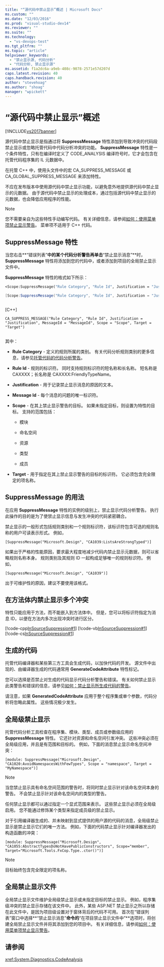 ```yaml
---
title: "“源代码中禁止显示”概述 | Microsoft Docs"
ms.custom: ""
ms.date: "12/03/2016"
ms.prod: "visual-studio-dev14"
ms.reviewer: ""
ms.suite: ""
ms.technology: 
  - "vs-devops-test"
ms.tgt_pltfrm: ""
ms.topic: "article"
helpviewer_keywords: 
  - "禁止显示源, 代码分析"
  - "代码分析, 禁止显示源"
ms.assetid: f1a2dc6a-a9eb-408c-9078-2571e57d207d
caps.latest.revision: 40
caps.handback.revision: 40
author: "stevehoag"
ms.author: "shoag"
manager: "wpickett"
---
```

# “源代码中禁止显示”概述
[!INCLUDE[vs2017banner](../code-quality/includes/vs2017banner.md)]

源代码中禁止显示是指通过将 **SuppressMessage** 特性添加到导致冲突的代码段禁止显示或忽略托管代码中代码分析冲突的功能。  **SuppressMessage** 特性是一个条件特性，只有在编译时定义了 CODE\_ANALYSIS 编译符号时，它才会包含在托管代码程序集的 IL 元数据中。  
  
 在托管 C\+\+ 中，使用头文件中的宏 CA\_SUPPRESS\_MESSAGE 或 CA\_GLOBAL\_SUPPRESS\_MESSAGE 来添加特性。  
  
 不应在发布版本中使用源代码中禁止显示功能，以避免意外地提供源代码中禁止显示的元数据。  由于源代码中禁止显示的处理成本，通过包括源代码中禁止显示的元数据，也会降低应用程序的性能。  
  
> [!NOTE]
>  您不需要亲自为这些特性手动编写代码。  有关详细信息，请参阅[如何：使用菜单项禁止显示警告](../code-quality/how-to-suppress-warnings-by-using-the-menu-item.md)。  菜单项不适用于 C\+\+ 代码。  
  
## SuppressMessage 特性  
 当您右击**“错误列表”**中的某个代码分析警告再单击**“禁止显示消息”**时，**SuppressMessage** 特性将添加到您的代码中，或者添加到项目的全局禁止显示文件中。  
  
 **SuppressMessage** 特性的格式如下所示：  
  
```vb  
<Scope:SuppressMessage("Rule Category", "Rule Id", Justification = "Justification", MessageId = "MessageId", Scope = "Scope", Target = "Target")>  
```  
  
```c#  
[Scope:SuppressMessage("Rule Category", "Rule Id", Justification = "Justification", MessageId = "MessageId", Scope = "Scope", Target = "Target")]  
  
```  
  
 \[C\+\+\]  
  
```  
CA_SUPPRESS_MESSAGE("Rule Category", "Rule Id", Justification = "Justification", MessageId = "MessageId", Scope = "Scope", Target = "Target")  
  
```  
  
 其中：  
  
-   **Rule Category** \- 定义的规则所属的类别。  有关代码分析规则类别的更多信息，请参见[托管代码的代码分析警告](../code-quality/code-analysis-for-managed-code-warnings.md)。  
  
-   **Rule Id** \- 规则的标识符。  同时支持规则标识符的短名称和长名称。  短名称是 CAXXXX；长名称是 CAXXXX:FriendlyTypeName。  
  
-   **Justification** \- 用于记录禁止显示消息的原因的文本。  
  
-   **Message Id** \- 每个消息的问题的唯一标识符。  
  
-   **Scope** \- 在其上禁止显示警告的目标。  如果未指定目标，则设置为特性的目标。  支持的范围包括：  
  
    -   模块  
  
    -   命名空间  
  
    -   资源  
  
    -   类型  
  
    -   成员  
  
-   **Target** \- 用于指定在其上禁止显示警告的目标的标识符。  它必须包含完全限定的项名称。  
  
## SuppressMessage 的用法  
 在应用 **SuppressMessage** 特性的实例的级别上，禁止显示代码分析警告。  执行此操作的目的是为了使禁止显示信息与发生冲突的代码紧密耦合。  
  
 禁止显示的一般形式包括规则类别和一个规则标识符，该标识符包含可选的规则名称的用户可读表示形式。  例如，  
  
 `[SuppressMessage("Microsoft.Design", "CA1039:ListsAreStrongTyped")]`  
  
 如果出于严格的性能原因，要求最大程度地减少代码内禁止显示元数据，则可以省略规则名称本身。  规则类别及其规则 ID 一起构成足够唯一的规则标识符。  例如，  
  
 `[SuppressMessage("Microsoft.Design", "CA1039")]`  
  
 出于可维护性的原因，建议不要使用该格式。  
  
## 在方法体内禁止显示多个冲突  
 特性只能应用于方法，而不能嵌入到方法体中。  但是，您可以将标识符指定为消息 ID，以便在方法内多次出现冲突时进行区分。  
  
 [!code-cpp[InSourceSuppression#1](../code-quality/codesnippet/CPP/in-source-suppression-overview_1.cpp)]
 [!code-vb[InSourceSuppression#1](../code-quality/codesnippet/VisualBasic/in-source-suppression-overview_1.vb)]
 [!code-cs[InSourceSuppression#1](../code-quality/codesnippet/CSharp/in-source-suppression-overview_1.cs)]  
  
## 生成的代码  
 托管代码编译器和某些第三方工具会生成代码，以加快代码的开发。  源文件中出现的、由编译器生成的代码通常用 **GenerateCodeAttribute** 特性标记。  
  
 您可以选择是否禁止对生成的代码显示代码分析警告和错误。  有关如何禁止显示此类警告和错误的信息，请参见[如何：禁止显示所生成代码的警告](../code-quality/how-to-suppress-code-analysis-warnings-for-generated-code.md)。  
  
 请注意，如果 **GeneratedCodeAttribute** 应用于整个程序集或单个参数，代码分析将忽略此属性。  这些情况极少发生。  
  
## 全局级禁止显示  
 托管代码分析工具检查在程序集、模块、类型、成员或参数级应用的 **SuppressMessage** 特性。  它还针对资源和命名空间引发冲突。  这些冲突必须在全局级应用，并且是有范围和目标的。  例如，下面的消息禁止显示命名空间冲突：  
  
 `[module: SuppressMessage("Microsoft.Design", "CA1020:AvoidNamespacesWithFewTypes", Scope = "namespace", Target = "MyNamespace")]`  
  
> [!NOTE]
>  当您禁止显示具有命名空间范围的警告时，将同时禁止显示针对该命名空间本身的警告。  不会禁止显示针对该命名空间内的类型的警告。  
  
 任何禁止显示都可以通过指定一个显式范围来表示。  这些禁止显示必须在全局级启用。  您不能通过修饰某个类型来指定成员级的禁止显示。  
  
 对于引用编译器生成的、并未映射到显式提供的用户源的代码的消息，全局级禁止显示是禁止显示它们的唯一方法。  例如，下面的代码禁止显示针对编译器发出的构造函数的冲突：  
  
 `[module: SuppressMessage("Microsoft.Design", "CA1055:AbstractTypesDoNotHavePublicConstructors", Scope="member", Target="Microsoft.Tools.FxCop.Type..ctor()")]`  
  
> [!NOTE]
>  目标始终包含完全限定的项名称。  
  
## 全局禁止显示文件  
 全局禁止显示文件维护全局级禁止显示或未指定目标的禁止显示。  例如，程序集级冲突的禁止显示存储在该文件中。  此外，某些 ASP.NET 禁止显示之所以存储在此文件中，是因为项目级设置对于窗体背后的代码不可用。  首次在“错误列表”窗口中选择**“禁止显示消息”**命令的**“在项目禁止显示文件中”**选项时，将创建全局禁止显示文件并将其添加到您的项目中。  有关详细信息，请参阅[如何：使用菜单项禁止显示警告](../code-quality/how-to-suppress-warnings-by-using-the-menu-item.md)。  
  
## 请参阅  
 <xref:System.Diagnostics.CodeAnalysis>
